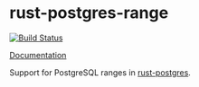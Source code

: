 # rust-postgres-range
[![Build Status](https://travis-ci.org/sfackler/rust-postgres-range.svg?branch=master)](https://travis-ci.org/sfackler/rust-postgres-range)

[Documentation](https://sfackler.github.io/rust-postgres-range/doc/v0.8.0/postgres_range)

Support for PostgreSQL ranges in [rust-postgres](https://github.com/sfackler/rust-postgres).
